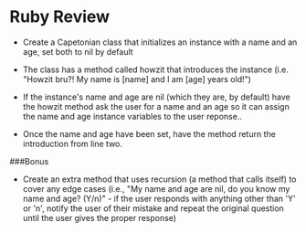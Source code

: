 # Ruby Review

- Create a Capetonian class that initializes an instance with a name and an age, set both to nil by default

- The class has a method called howzit that introduces the instance (i.e. "Howzit bru?! My name is [name] and I am [age] years old!")

- If the instance's name and age are nil (which they are, by default) have the howzit method ask the user for a name and an age so it can assign the name and age instance variables to the user reponse..

- Once the name and age have been set, have the method return the introduction from line two.

###Bonus

- Create an extra method that uses recursion (a method that calls itself) to cover any edge cases (i.e., "My name and age are nil, do you know my name and age? (Y/n)" - if the user responds with anything other than 'Y' or 'n', notify the user of their mistake and repeat the original question until the user gives the proper response)